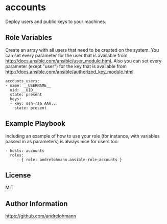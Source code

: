 accounts
=========

Deploy users and public keys to your machines.

Role Variables
--------------

Create an array with all users that need to be created on the system. You can set every parameter for the user that is available from http://docs.ansible.com/ansible/user_module.html. Also you can set every parameter (exept "user") for the key that is available from http://docs.ansible.com/ansible/authorized_key_module.html.

    accounts_users:
    - name: __USERNAME__
      uid: __UID__
      state: present
      keys:
      - key: ssh-rsa AAA...
        state: present

Example Playbook
----------------

Including an example of how to use your role (for instance, with variables passed in as parameters) is always nice for users too:

    - hosts: accounts
      roles:
         - { role: andrelohmann.ansible-role-accounts }

License
-------

MIT

Author Information
------------------

https://github.com/andrelohmann
